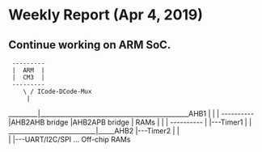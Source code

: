 # Weekly Report (Apr 4, 2019)

## Continue working on ARM SoC.

 
     ---------
     |  ARM  |
     |  CM3  |
     ---------
        \ / ICode-DCode-Mux
         |
_________|______________________________________________AHB1
     |                     |                 |
 ----------                |AHB2AHB bridge   |AHB2APB bridge
 |  RAMs  |                |                 |
 ----------                |                 |---Timer1
                           |                 |
___________________________|_____AHB2        |---Timer2
    |                                        |  
    |                                        |---UART/I2C/SPI ...
    Off-chip RAMs


